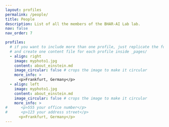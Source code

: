```yaml
---
layout: profiles
permalink: /people/
title: People
description: List of all the members of the BHAR-AI Lab lab.
nav: false
nav_order: 7

profiles:
  # if you want to include more than one profile, just replicate the following block
  # and create one content file for each profile inside _pages/
  - align: right
    image: myphoto1.jpg
    content: about_einstein.md
    image_circular: false # crops the image to make it circular
    more_info: >
      <p>Frankfurt, Germany</p>
  - align: left
    image: myphoto1.jpg
    content: about_einstein.md
    image_circular: false # crops the image to make it circular
    more_info: >
#      <p>555 your office number</p>
#      <p>123 your address street</p>
      <p>Frankfurt, Germany</p>
---
```

